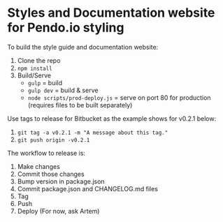 # Styles and Documentation website for Pendo.io styling

To build the style guide and documentation website:

1. Clone the repo
1. `npm install`
1. Build/Serve
    - `gulp` = build
    - `gulp dev` = build & serve
    - `node scripts/prod-deploy.js` = serve on port 80 for production (requires files to be built separately)

Use tags to release for Bitbucket as the example shows for v0.2.1 below:
1. `git tag -a v0.2.1 -m "A message about this tag."`
1. `git push origin -v0.2.1`

The workflow to release is:
1. Make changes
1. Commit those changes
1. Bump version in package.json
1. Commit package.json and CHANGELOG.md files
1. Tag
1. Push
1. Deploy (For now, ask Artem)
